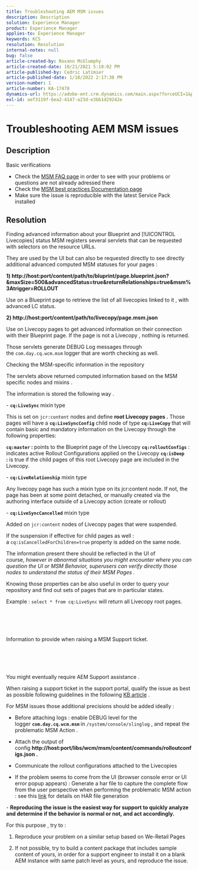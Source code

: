 ```yaml
---
title: Troubleshooting AEM MSM issues
description: Description
solution: Experience Manager
product: Experience Manager
applies-to: Experience Manager
keywords: KCS
resolution: Resolution
internal-notes: null
bug: false
article-created-by: Roxann McGlumphy
article-created-date: 10/21/2021 5:10:02 PM
article-published-by: Cedric Latimier
article-published-date: 1/18/2022 2:17:30 PM
version-number: 1
article-number: KA-17478
dynamics-url: https://adobe-ent.crm.dynamics.com/main.aspx?forceUCI=1&pagetype=entityrecord&etn=knowledgearticle&id=99b28cb8-9132-ec11-b6e5-000d3a5ba97a
exl-id: aef3119f-6ea2-4147-a23d-e3bb1d29242e
---
```

# Troubleshooting AEM MSM issues

## Description

Basic verifications
- Check the [MSM FAQ page](https://helpx.adobe.com/experience-manager/kb/index/msm_faq.html) in order to see with your problems or questions are not already adressed there
- Check the [MSM best practices Documentation page](https://experienceleague.adobe.com/docs/experience-manager-65/administering/introduction/msm-best-practices.html?lang=en)
- Make sure the issue is reproducible with the latest Service Pack installed



## Resolution

Finding advanced information about your Blueprint and [!UICONTROL Livecopies] status
MSM registers several servlets that can be requested with selectors on the resource URLs.

They are used by the UI but can also be requested directly to see directly additional advanced computed MSM statuses for your pages :

<b>1) http://host:port/content/path/to/bluprint/page.blueprint.json?&maxSize=500&advancedStatus=true&returnRelationships=true&msm%3Atrigger=ROLLOUT</b>

Use on a Blueprint page to retrieve the list of all livecopies linked to it , with advanced LC status.



<b>2) http://host:port/content/path/to/livecopy/page.msm.json</b>

Use on Livecopy pages to get advanced information on their connection with their Blueprint page.
If the page is not a Livecopy , nothing is returned.



Those servlets generate DEBUG Log messages through the `com.day.cq.wcm.msm` logger that are worth checking as well.

Checking the MSM-specific information in the repository

The servlets above returned computed information based on the MSM specific nodes and mixins .

The information is stored the following way .

- <b>`cq:LiveSync` </b>mixin<b> </b>type

This is set on `jcr:content` nodes and define <b>root Livecopy pages .</b>
Those pages will have a <b>`cq:LiveSyncConfig`</b> child node of type <b>`cq:LiveCopy` </b>that will contain basic and mandatory information on the Livecopy through the following properties:

<b>`cq:master` : </b>points to the Blueprint page of the Livecopy
<b>`cq:rolloutConfigs`</b> : indicates active Rollout Configurations applied on the Livecopy
<b>`cq:isDeep` : </b>is true if the child pages of this root Livecopy page are included in the Livecopy.



- <b>`cq:LiveRelationship`</b> mixin type

Any livecopy page has such a mixin type on its jcr:content node.
If not, the page has been at some point detached, or manually created via the authoring interface outside of a Livecopy action (create or rollout)



- <b>`cq:LiveSyncCancelled`</b> mixin type

Added on `jcr:content` nodes of Livecopy pages that were suspended.

If the suspension if effective for child pages as well : a `cq:isCancelledForChildren=true` property is added on the same node.



The information present there should be reflected in the UI of course, *however in abnormal situations you might encounter where you can question the UI or MSM Behavior, superusers can verify directly those nodes to understand the status of their MSM Pages .*

Knowing those properties can be also useful in order to query your repository and find out sets of pages that are in particular states.

Example : `select * from cq:LiveSync` will return all Livecopy root pages.
<br><br><br><br> <br><br>Information to provide when raising a MSM Support ticket.<br><br><br><br> <br><br>
You might eventually require AEM Support assistance .

When raising a support ticket in the support portal, qualify the issue as best as possible following guidelines in the following [KB article](https://helpx.adobe.com/cq/kb/how-to-fully-qualify-a-ticket.html) .

For MSM issues those additional precisions should be added ideally :

- Before attaching logs : enable DEBUG level for the logger <b>`com.day.cq.wcm.msm` </b>in `/system/console/slinglog` , and repeat the problematic MSM Action .

- Attach the output of config <b>http://host:port/libs/wcm/msm/content/commands/rolloutconfigs.json .</b>

- Communicate the rollout configurations attached to the Livecopies

- If the problem seems to come from the UI (browser console error or UI error popup appears) : Generate a har file to capture the complete flow from the user perspective when performing the problematic MSM action : see this [link](https://help.tenderapp.com/kb/troubleshooting-your-tender-site/generating-an-har-file) for details on HAR file generation

- <b>Reproducing the issue is the easiest way for support to quickly analyze and determine if the behavior is normal or not, and act accordingly.</b>

For this purpose , try to :

1) Reproduce your problem on a similar setup based on We-Retail Pages

2) If not possible, try to build a content package that includes sample content of yours, in order for a support engineer to install it on a blank AEM instance with same patch level as yours, and reproduce the issue.
